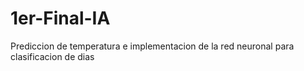# 1er-Final-IA
Prediccion de temperatura e implementacion de la red neuronal para clasificacion de dias

